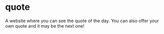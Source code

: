 # quote
A website where you can see the quote of the day. You can also offer your own quote and it may be the next one!
